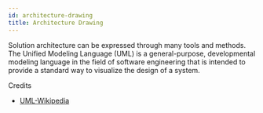 ```yaml
---
id: architecture-drawing
title: Architecture Drawing
---
```


Solution architecture can be expressed through many tools and methods. The Unified Modeling Language (UML) is a general-purpose, developmental modeling language in the field of software engineering that is intended to provide a standard way to visualize the design of a system.

Credits
- [UML-Wikipedia](https://en.wikipedia.org/wiki/Unified_Modeling_Language)